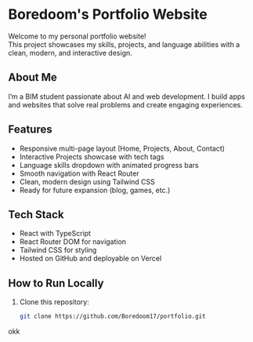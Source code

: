 # Boredoom's Portfolio Website

Welcome to my personal portfolio website!  
This project showcases my skills, projects, and language abilities with a clean, modern, and interactive design.

## About Me

I’m a BIM student passionate about AI and web development. I build apps and websites that solve real problems and create engaging experiences.

## Features

- Responsive multi-page layout (Home, Projects, About, Contact)
- Interactive Projects showcase with tech tags
- Language skills dropdown with animated progress bars
- Smooth navigation with React Router
- Clean, modern design using Tailwind CSS
- Ready for future expansion (blog, games, etc.)

## Tech Stack

- React with TypeScript  
- React Router DOM for navigation  
- Tailwind CSS for styling  
- Hosted on GitHub and deployable on Vercel  

## How to Run Locally

1. Clone this repository:  
   ```bash
   git clone https://github.com/Boredoom17/portfolio.git
okk 

